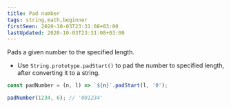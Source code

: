 ```yaml
---
title: Pad number
tags: string,math,beginner
firstSeen: 2020-10-03T23:31:08+03:00
lastUpdated: 2020-10-03T23:31:08+03:00
---
```


Pads a given number to the specified length.

- Use `String.prototype.padStart()` to pad the number to specified length, after converting it to a string.

```js
const padNumber = (n, l) => `${n}`.padStart(l, '0');
```

```js
padNumber(1234, 6); // '001234'
```
